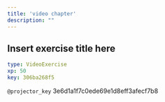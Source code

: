 ```yaml
---
title: 'video chapter'
description: ""
---
```


## Insert exercise title here

```yaml
type: VideoExercise 
xp: 50 
key: 306ba268f5   
```

`@projector_key`
3e6d1a1f7c0ede69e1d8eff3afecf7b8